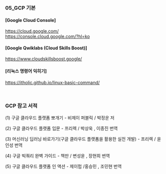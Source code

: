 ### 05_GCP 기본

#### [Google Cloud Console]
https://cloud.google.com/   <br>
https://console.cloud.google.com/?hl=ko

#### [Google Qwiklabs (Cloud Skills Boost)]
https://www.cloudskillsboost.google/  <br>

#### [리눅스 명령어 익히기] <br>
https://itholic.github.io/linux-basic-command/

<br>

### GCP 참고 서적

(1) 구글 클라우드 플랫폼 뽀개기   - 비제이 퍼블릭 / 박정운 저  <br>

(2) 구글 클라우드 플랫폼 입문   - 프리렉 / 박상욱 , 이종진 번역  <br>

(3) 머신러닝 딥러닝 바로가기(구글 클라우드 플랫폼을 활용한 실전 개발)    - 프리렉 / 윤인성 번역 <br>

(4) 구글 빅쿼리 완벽 가이드 - 책만 /  변성윤 , 장현희 번역    <br>

(5) 구글 클라우드 플랫폼 인 액션  -  제이펍 /홍승민 , 조민현 번역  <br>
